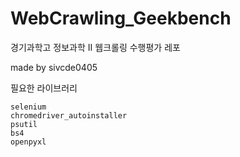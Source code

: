 # WebCrawling_Geekbench
경기과학고 정보과학 II 웹크롤링 수행평가 레포

made by sivcde0405

필요한 라이브러리
```pandas
selenium
chromedriver_autoinstaller
psutil
bs4
openpyxl
```
